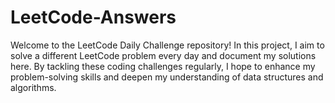# LeetCode-Answers

Welcome to the LeetCode Daily Challenge repository! In this project, I aim to solve a different LeetCode problem every day and document my solutions here. By tackling these coding challenges regularly, I hope to enhance my problem-solving skills and deepen my understanding of data structures and algorithms.

